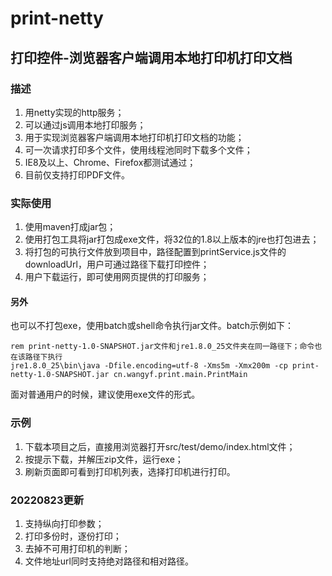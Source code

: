 # print-netty
## 打印控件-浏览器客户端调用本地打印机打印文档
### 描述
1. 用netty实现的http服务；
2. 可以通过js调用本地打印服务；
3. 用于实现浏览器客户端调用本地打印机打印文档的功能；
4. 可一次请求打印多个文件，使用线程池同时下载多个文件；
5. IE8及以上、Chrome、Firefox都测试通过；
6. 目前仅支持打印PDF文件。
### 实际使用
1. 使用maven打成jar包；
2. 使用打包工具将jar打包成exe文件，将32位的1.8以上版本的jre也打包进去；
3. 将打包的可执行文件放到项目中，路径配置到printService.js文件的downloadUrl，用户可通过路径下载打印控件；
4. 用户下载运行，即可使用网页提供的打印服务；
#### 另外
也可以不打包exe，使用batch或shell命令执行jar文件。batch示例如下：
```batch
rem print-netty-1.0-SNAPSHOT.jar文件和jre1.8.0_25文件夹在同一路径下；命令也在该路径下执行
jre1.8.0_25\bin\java -Dfile.encoding=utf-8 -Xms5m -Xmx200m -cp print-netty-1.0-SNAPSHOT.jar cn.wangyf.print.main.PrintMain
```
面对普通用户的时候，建议使用exe文件的形式。
### 示例
1. 下载本项目之后，直接用浏览器打开src/test/demo/index.html文件；
2. 按提示下载，并解压zip文件，运行exe；
3. 刷新页面即可看到打印机列表，选择打印机进行打印。
### 20220823更新
1. 支持纵向打印参数；
2. 打印多份时，逐份打印；
3. 去掉不可用打印机的判断；
4. 文件地址url同时支持绝对路径和相对路径。
